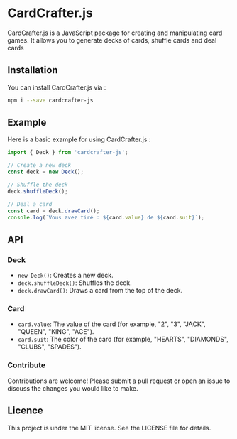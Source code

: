 # CardCrafter.js

CardCrafter.js is a JavaScript package for creating and manipulating card games. It allows you to generate decks of cards, shuffle cards and deal cards

## Installation

You can install CardCrafter.js via :

```bash
npm i --save cardcrafter-js
```

## Example
Here is a basic example for using CardCrafter.js :

```javascript
import { Deck } from 'cardcrafter-js';

// Create a new deck
const deck = new Deck();

// Shuffle the deck
deck.shuffleDeck();

// Deal a card
const card = deck.drawCard();
console.log(`Vous avez tiré : ${card.value} de ${card.suit}`);
```

## API
### Deck
- `new Deck()`: Creates a new deck.
- `deck.shuffleDeck()`: Shuffles the deck.
- `deck.drawCard()`: Draws a card from the top of the deck.

### Card
- `card.value`: The value of the card (for example, "2", "3", "JACK", "QUEEN", "KING", "ACE").
- `card.suit`: The color of the card (for example, "HEARTS", "DIAMONDS", "CLUBS", "SPADES").
### Contribute
Contributions are welcome! Please submit a pull request or open an issue to discuss the changes you would like to make.

## Licence
This project is under the MIT license. See the LICENSE file for details.
